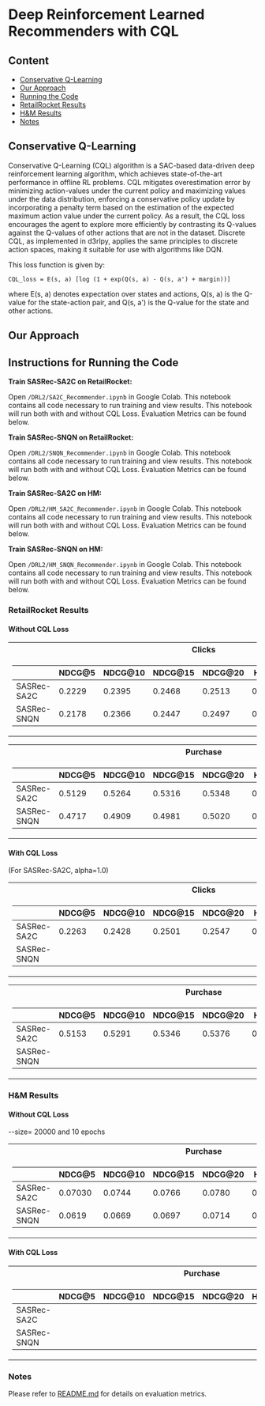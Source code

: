 # Deep Reinforcement Learned Recommenders with CQL
## Content
- [Conservative Q-Learning](#conservative-q-learning)
- [Our Approach](#our-approach)
- [Running the Code](#instructions-for-running-the-code)
- [RetailRocket Results](#retailrocket-results)
- [H&M Results](#hm-results)
- [Notes](#notes)

## Conservative Q-Learning
Conservative Q-Learning (CQL) algorithm is a SAC-based data-driven deep reinforcement learning algorithm, which achieves state-of-the-art performance in offline RL problems. CQL mitigates overestimation error by minimizing action-values under the current policy and maximizing values under the data distribution, enforcing a conservative policy update by incorporating a penalty term based on the estimation of the expected maximum action value under the current policy. As a result, the CQL loss encourages the agent to explore more efficiently by contrasting its Q-values against the Q-values of other actions that are not in the dataset. Discrete CQL, as implemented in d3rlpy, applies the same principles to discrete action spaces, making it suitable for use with algorithms like DQN.

This loss function is given by:

```
CQL_loss = E(s, a) [log (1 + exp(Q(s, a) - Q(s, a') + margin))]
```
where E(s, a) denotes expectation over states and actions, Q(s, a) is the Q-value for the state-action pair, and Q(s, a') is the Q-value for the state and other actions. 

## Our Approach


## Instructions for Running the Code

**Train SASRec-SA2C on RetailRocket:**

Open `/DRL2/SA2C_Recommender.ipynb` in Google Colab. This notebook contains all code necessary to run training and view results. This notebook will run both with and without CQL Loss. Evaluation Metrics can be found below.

**Train SASRec-SNQN on RetailRocket:**

Open `/DRL2/SNQN_Recommender.ipynb` in Google Colab. This notebook contains all code necessary to run training and view results. This notebook will run both with and without CQL Loss. Evaluation Metrics can be found below.

**Train SASRec-SA2C on HM:**

Open `/DRL2/HM_SA2C_Recommender.ipynb` in Google Colab. This notebook contains all code necessary to run training and view results. This notebook will run both with and without CQL Loss. Evaluation Metrics can be found below.

**Train SASRec-SNQN on HM:**

Open `/DRL2/HM_SNQN_Recommender.ipynb` in Google Colab. This notebook contains all code necessary to run training and view results. This notebook will run both with and without CQL Loss. Evaluation Metrics can be found below.

### RetailRocket Results

#### Without CQL Loss

<table>
<tr><th> Clicks </th>
<tr><td>

|    |NDCG@5|NDCG@10|NDCG@15|NDCG@20|HR@5|HR@10|HR@15|HR@20|
|----|------|-------|-------|-------|----|-----|-----|-----|
|SASRec-SA2C|0.2229|0.2395|0.2468|0.2513|0.2833|0.3344|0.3622|0.3812
|SASRec-SNQN|0.2178|0.2366|0.2447|0.2497|0.2839|0.3415|0.3722|0.3931
</td></tr> </table>

<table>
<tr><th> Purchase </th>
<tr><td>

|    |NDCG@5|NDCG@10|NDCG@15|NDCG@20|HR@5|HR@10|HR@15|HR@20|
|----|------|-------|-------|--------|----|-----|-----|-----|
|SASRec-SA2C|0.5129|0.5264|0.5316|0.5348|0.5903|0.6318|0.6514|0.6648
|SASRec-SNQN|0.4717|0.4909|0.4981|0.5020|0.5710|0.6302|0.6572|0.6741
</td></tr> </table>

#### With CQL Loss 
(For SASRec-SA2C, alpha=1.0)

<table>
<tr><th> Clicks </th>
<tr><td>

|    |NDCG@5|NDCG@10|NDCG@15|NDCG@20|HR@5|HR@10|HR@15|HR@20|
|----|------|-------|-------|--------|----|-----|-----|-----|
|SASRec-SA2C|0.2263|0.2428|0.2501|0.2547|0.2879|0.3386|0.3663|0.3857
|SASRec-SNQN||||||||
</td></tr> </table>

<table>
<tr><th> Purchase </th>
<tr><td>

|    |NDCG@5|NDCG@10|NDCG@15|NDCG@20|HR@5|HR@10|HR@15|HR@20|
|----|------|-------|-------|-------|----|-----|-----|-----|
|SASRec-SA2C|0.5153|0.5291|0.5346|0.5376|0.5961|0.6384|0.6593|0.6721
|SASRec-SNQN||||||||
</td></tr> </table>

### H&M Results

#### Without CQL Loss
--size= 20000 and 10 epochs
<table>
<tr><th> Purchase </th>
<tr><td>

|    |NDCG@5|NDCG@10|NDCG@15|NDCG@20|HR@5|HR@10|HR@15|HR@20|
|----|------|-------|-------|-------|----|-----|-----|-----|
|SASRec-SA2C|0.07030|0.0744|0.0766|0.0780|0.0863|0.0991|0.1073|0.1134
|SASRec-SNQN|0.0619|0.0669|0.0697|0.0714|0.0807|0.0962|0.1067|0.1138
</td></tr> </table>

#### With CQL Loss

<table>
<tr><th> Purchase </th>
<tr><td>

|    |NDCG@5|NDCG@10|NDCG@15|NDCG@20|HR@5|HR@10|HR@15|HR@20|
|----|------|-------|-------|-------|----|-----|-----|-----|
|SASRec-SA2C||||||||
|SASRec-SNQN||||||||
</td></tr> </table>

### Notes
Please refer to [README.md](https://github.com/szheng3/recommendation-system/blob/main/README.md) for details on evaluation metrics.
